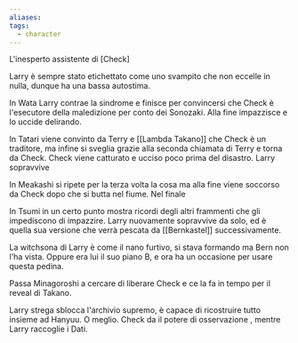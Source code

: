 ```yaml
---
aliases: 
tags:
  - character
---
```


L'inesperto assistente di [Check]

Larry è sempre stato etichettato come uno svampito che non eccelle in nulla, dunque ha una bassa autostima.

In Wata Larry contrae la sindrome e finisce per convincersi che Check è l'esecutore della maledizione per conto dei Sonozaki. Alla fine impazzisce e lo uccide delirando.

In Tatari viene convinto da Terry e [[Lambda Takano]] che Check è un traditore, ma infine si sveglia grazie alla seconda chiamata di Terry e torna da Check.
Check viene catturato e ucciso poco prima del disastro. Larry sopravvive 

In Meakashi si ripete per la terza volta la cosa ma alla fine viene soccorso da Check dopo che si butta nel fiume.
Nel finale

In Tsumi in un certo punto mostra ricordi degli altri frammenti che gli impediscono di impazzire. Larry nuovamente sopravvive da solo, ed è quella sua versione che verrà pescata da [[Bernkastel]] successivamente.

La witchsona di Larry è come il nano furtivo, si stava formando ma Bern non l'ha vista.
Oppure era lui il suo piano B, e ora ha un occasione per usare questa pedina.

Passa Minagoroshi a cercare di liberare Check e ce la fa in tempo per il reveal di Takano.

Larry strega sblocca l'archivio supremo, è capace di ricostruire tutto insieme ad Hanyuu.
O meglio. Check da il potere di osservazione , mentre Larry raccoglie i Dati.